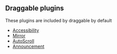 ## Draggable plugins

These plugins are included by draggable by default

- [Accessibility](Accessibility)
- [Mirror](Mirror)
- [AutoScroll](AutoScroll)
- [Announcement](Announcement)
